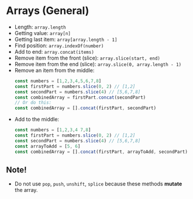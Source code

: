 # Arrays (General)

- Length: `array.length`
- Getting value: `array[n]`
- Getting last item: `array[array.length - 1]`
- Find position: `array.indexOf(number)`
- Add to end: `array.concat(items)`
- Remove item from the front (slice): `array.slice(start, end)`
- Remove item from the end (slice): `array.slice(0, array.length - 1)`
- Remove an item from the middle: 
  ```javascript
  const numbers = [1,2,3,4,5,6,7,8]
  const firstPart = numbers.slice(0, 2) // [1,2]
  const secondPart = numbers.slice(4) // [5,6,7,8]
  const combinedArray = firstPart.concat(secondPart)
  // Or do this:
  const combinedArray = [].concat(firstPart, secondPart)
  ```
- Add to the middle:
  ```javascript
  const numbers = [1,2,3,4 7,8]
  const firstPart = numbers.slice(0, 2) // [1,2]
  const secondPart = numbers.slice(4) // [5,6,7,8]
  const arrayToAdd = [5, 6]
  const combinedArray = [].concat(firstPart, arrayToAdd, secondPart)
  ```
  
## Note!

- Do not use `pop`, `push`, `unshift`, `splice` because these methods **mutate** the array.